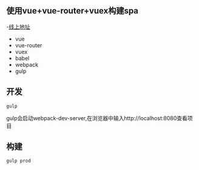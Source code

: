 使用vue+vue-router+vuex构建spa
------

-[线上地址][1]

* vue
* vue-router
* vuex
* babel
* webpack
* gulp


## 开发

```
gulp
```

gulp会启动webpack-dev-server,在浏览器中输入http://localhost:8080查看项目

## 构建

```
gulp prod
```
[1]: http://changexbc.github.io/demo/oil/index.html
